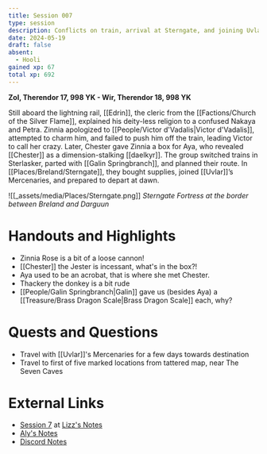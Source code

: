```yaml
---
title: Session 007
type: session
description: Conflicts on train, arrival at Sterngate, and joining Uvlar's mercenaries.
date: 2024-05-19
draft: false
absent:
  - Hooli
gained xp: 67
total xp: 692
---
```

**Zol, Therendor 17, 998 YK - Wir, Therendor 18, 998 YK**

Still aboard the lightning rail, [[Edrin]], the cleric from the [[Factions/Church of the Silver Flame]], explained his deity-less religion to a confused Nakaya and Petra. Zinnia apologized to [[People/Victor d'Vadalis|Victor d'Vadalis]], attempted to charm him, and failed to push him off the train, leading Victor to call her crazy. Later, Chester gave Zinnia a box for Aya, who revealed [[Chester]] as a dimension-stalking [[daelkyr]]. The group switched trains in Sterlasker, parted with [[Galin Springbranch]], and planned their route. In [[Places/Breland/Sterngate]], they bought supplies, joined [[Uvlar]]’s Mercenaries, and prepared to depart at dawn.

![[_assets/media/Places/Sterngate.png]]
*Sterngate Fortress at the border between Breland and Darguun*
# Handouts and Highlights
- Zinnia Rose is a bit of a loose cannon!  
- [[Chester]] the Jester is incessant, what's in the box?!  
- Aya used to be an acrobat, that is where she met Chester.
- Thackery the donkey is a bit rude  
- [[People/Galin Springbranch|Galin]] gave us (besides Aya) a [[Treasure/Brass Dragon Scale|Brass Dragon Scale]] each, why?
# Quests and Questions
- Travel with [[Uvlar]]'s Mercenaries for a few days towards destination  
- Travel to first of five marked locations from tattered map, near The Seven Caves
# External Links
- [Session 7](https://docs.google.com/document/d/1J33aBWlHE9Q3B2MMNnUZiaMUoW-X7qpKUtETTQmvalc/edit#heading=h.4rvj4cegiat1) at [Lizz's Notes](https://docs.google.com/document/d/1J33aBWlHE9Q3B2MMNnUZiaMUoW-X7qpKUtETTQmvalc/edit)
- [Aly's Notes](https://docs.google.com/document/d/1fSQjHnHHLE2g8VXjjjo7_mex3K2nn8vOA5Q_iREG5QU/edit)
- [Discord Notes](https://discord.com/channels/283480767844057088/1208993465531105380/1241866639402864722)